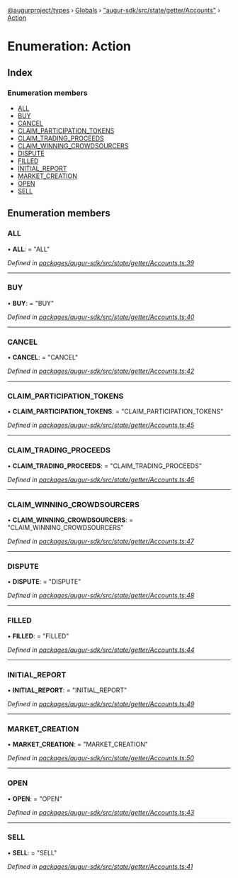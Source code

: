 [@augurproject/types](../README.md) › [Globals](../globals.md) › ["augur-sdk/src/state/getter/Accounts"](../modules/_augur_sdk_src_state_getter_accounts_.md) › [Action](_augur_sdk_src_state_getter_accounts_.action.md)

# Enumeration: Action

## Index

### Enumeration members

* [ALL](_augur_sdk_src_state_getter_accounts_.action.md#all)
* [BUY](_augur_sdk_src_state_getter_accounts_.action.md#buy)
* [CANCEL](_augur_sdk_src_state_getter_accounts_.action.md#cancel)
* [CLAIM_PARTICIPATION_TOKENS](_augur_sdk_src_state_getter_accounts_.action.md#claim_participation_tokens)
* [CLAIM_TRADING_PROCEEDS](_augur_sdk_src_state_getter_accounts_.action.md#claim_trading_proceeds)
* [CLAIM_WINNING_CROWDSOURCERS](_augur_sdk_src_state_getter_accounts_.action.md#claim_winning_crowdsourcers)
* [DISPUTE](_augur_sdk_src_state_getter_accounts_.action.md#dispute)
* [FILLED](_augur_sdk_src_state_getter_accounts_.action.md#filled)
* [INITIAL_REPORT](_augur_sdk_src_state_getter_accounts_.action.md#initial_report)
* [MARKET_CREATION](_augur_sdk_src_state_getter_accounts_.action.md#market_creation)
* [OPEN](_augur_sdk_src_state_getter_accounts_.action.md#open)
* [SELL](_augur_sdk_src_state_getter_accounts_.action.md#sell)

## Enumeration members

###  ALL

• **ALL**: = "ALL"

*Defined in [packages/augur-sdk/src/state/getter/Accounts.ts:39](https://github.com/AugurProject/augur/blob/69c4be52bf/packages/augur-sdk/src/state/getter/Accounts.ts#L39)*

___

###  BUY

• **BUY**: = "BUY"

*Defined in [packages/augur-sdk/src/state/getter/Accounts.ts:40](https://github.com/AugurProject/augur/blob/69c4be52bf/packages/augur-sdk/src/state/getter/Accounts.ts#L40)*

___

###  CANCEL

• **CANCEL**: = "CANCEL"

*Defined in [packages/augur-sdk/src/state/getter/Accounts.ts:42](https://github.com/AugurProject/augur/blob/69c4be52bf/packages/augur-sdk/src/state/getter/Accounts.ts#L42)*

___

###  CLAIM_PARTICIPATION_TOKENS

• **CLAIM_PARTICIPATION_TOKENS**: = "CLAIM_PARTICIPATION_TOKENS"

*Defined in [packages/augur-sdk/src/state/getter/Accounts.ts:45](https://github.com/AugurProject/augur/blob/69c4be52bf/packages/augur-sdk/src/state/getter/Accounts.ts#L45)*

___

###  CLAIM_TRADING_PROCEEDS

• **CLAIM_TRADING_PROCEEDS**: = "CLAIM_TRADING_PROCEEDS"

*Defined in [packages/augur-sdk/src/state/getter/Accounts.ts:46](https://github.com/AugurProject/augur/blob/69c4be52bf/packages/augur-sdk/src/state/getter/Accounts.ts#L46)*

___

###  CLAIM_WINNING_CROWDSOURCERS

• **CLAIM_WINNING_CROWDSOURCERS**: = "CLAIM_WINNING_CROWDSOURCERS"

*Defined in [packages/augur-sdk/src/state/getter/Accounts.ts:47](https://github.com/AugurProject/augur/blob/69c4be52bf/packages/augur-sdk/src/state/getter/Accounts.ts#L47)*

___

###  DISPUTE

• **DISPUTE**: = "DISPUTE"

*Defined in [packages/augur-sdk/src/state/getter/Accounts.ts:48](https://github.com/AugurProject/augur/blob/69c4be52bf/packages/augur-sdk/src/state/getter/Accounts.ts#L48)*

___

###  FILLED

• **FILLED**: = "FILLED"

*Defined in [packages/augur-sdk/src/state/getter/Accounts.ts:44](https://github.com/AugurProject/augur/blob/69c4be52bf/packages/augur-sdk/src/state/getter/Accounts.ts#L44)*

___

###  INITIAL_REPORT

• **INITIAL_REPORT**: = "INITIAL_REPORT"

*Defined in [packages/augur-sdk/src/state/getter/Accounts.ts:49](https://github.com/AugurProject/augur/blob/69c4be52bf/packages/augur-sdk/src/state/getter/Accounts.ts#L49)*

___

###  MARKET_CREATION

• **MARKET_CREATION**: = "MARKET_CREATION"

*Defined in [packages/augur-sdk/src/state/getter/Accounts.ts:50](https://github.com/AugurProject/augur/blob/69c4be52bf/packages/augur-sdk/src/state/getter/Accounts.ts#L50)*

___

###  OPEN

• **OPEN**: = "OPEN"

*Defined in [packages/augur-sdk/src/state/getter/Accounts.ts:43](https://github.com/AugurProject/augur/blob/69c4be52bf/packages/augur-sdk/src/state/getter/Accounts.ts#L43)*

___

###  SELL

• **SELL**: = "SELL"

*Defined in [packages/augur-sdk/src/state/getter/Accounts.ts:41](https://github.com/AugurProject/augur/blob/69c4be52bf/packages/augur-sdk/src/state/getter/Accounts.ts#L41)*
